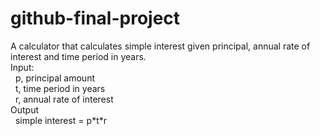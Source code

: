 # github-final-project

A calculator that calculates simple interest given principal, annual rate of interest and time period in years.  
Input:  
&nbsp; p, principal amount  
&nbsp; t, time period in years  
&nbsp; r, annual rate of interest  
Output  
&nbsp; simple interest = p\*t\*r
